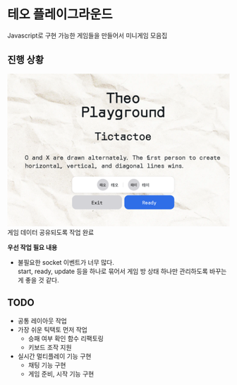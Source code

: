 # 테오 플레이그라운드

Javascript로 구현 가능한 게임들을 만들어서 미니게임 모음집

## 진행 상황

![방 입장, 퇴장](./images/screen01.png)
게임 데이터 공유되도록 작업 완료

**우선 작업 필요 내용**

-   불필요한 socket 이벤트가 너무 많다.  
    start, ready, update 등을 하나로 묶어서 게임 방 상태 하나만 관리하도록 바꾸는 게 좋을 것 같다.

## TODO

-   공통 레이아웃 작업
-   가장 쉬운 틱택토 먼저 작업
    -   승패 여부 확인 함수 리팩토링
    -   키보드 조작 지원
-   실시간 멀티플레이 기능 구현
    -   채팅 기능 구현
    -   게임 준비, 시작 기능 구현
